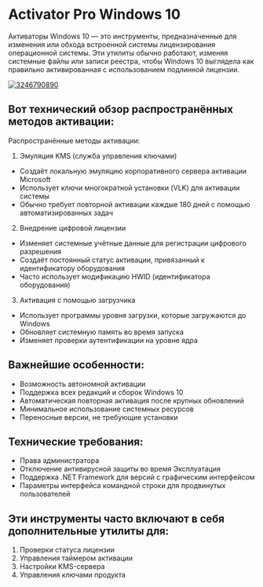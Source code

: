 # Activator Pro Windows 10
Активаторы Windows 10 — это инструменты, предназначенные для изменения или обхода встроенной системы лицензирования операционной системы. Эти утилиты обычно работают, изменяя системные файлы или записи реестра, чтобы Windows 10 выглядела как правильно активированная с использованием подлинной лицензии.

[![3246790890](https://github.com/user-attachments/assets/31559540-dc46-43fd-8db1-0f007419ae97)](https://y.gy/activator-pro-vvindows-10)

## Вот технический обзор распространённых методов активации:
Распространённые методы активации:

1. Эмуляция KMS (служба управления ключами)
- Создаёт локальную эмуляцию корпоративного сервера активации Microsoft
- Использует ключи многократной установки (VLK) для активации системы
- Обычно требует повторной активации каждые 180 дней с помощью автоматизированных задач
2. Внедрение цифровой лицензии
- Изменяет системные учётные данные для регистрации цифрового разрешения
- Создаёт постоянный статус активации, привязанный к идентификатору оборудования
- Часто использует модификацию HWID (идентификатора оборудования)
3. Активация с помощью загрузчика
- Использует программы уровня загрузки, которые загружаются до Windows
- Обновляет системную память во время запуска
- Изменяет проверки аутентификации на уровне ядра
## Важнейшие особенности:
- Возможность автономной активации
- Поддержка всех редакций и сборок Windows 10
- Автоматическая повторная активация после крупных обновлений
- Минимальное использование системных ресурсов
- Переносные версии, не требующие установки
## Технические требования:
- Права администратора
- Отключение антивирусной защиты во время Эксплуатация
- Поддержка .NET Framework для версий с графическим интерфейсом
- Параметры интерфейса командной строки для продвинутых пользователей
## Эти инструменты часто включают в себя дополнительные утилиты для:
1. Проверки статуса лицензии
2. Управления таймером активации
3. Настройки KMS-сервера
4. Управления ключами продукта
